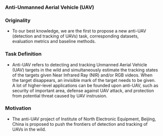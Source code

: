 ### Anti-Unmanned Aerial Vehicle (UAV)


### Originality
- To our best knowledge, we are the first to propose a new anti-UAV (detection and tracking of UAVs) task, corresponding datasets, evaluation metrics and baseline methods.


### Task Definition
- Anti-UAV refers to detecting and tracking Unmanned Aerial Vehicle (UAV) targets in the wild and simultaneously estimate the tracking states of the targets given Near Infrared Ray (NIR) and/or RGB videos. When the target disappears, an invisible mark of the target needs to be given. A lot of higher-level applications can be founded upon anti-UAV, such as security of important area, defense against UAV attack, and protection from potential threat caused by UAV instrusion.


### Motivation
- The anti-UAV project of Institute of North Electronic Equipment, Beijing, China is proposed to push the frontiers of detection and tracking of UAVs in the wild.


